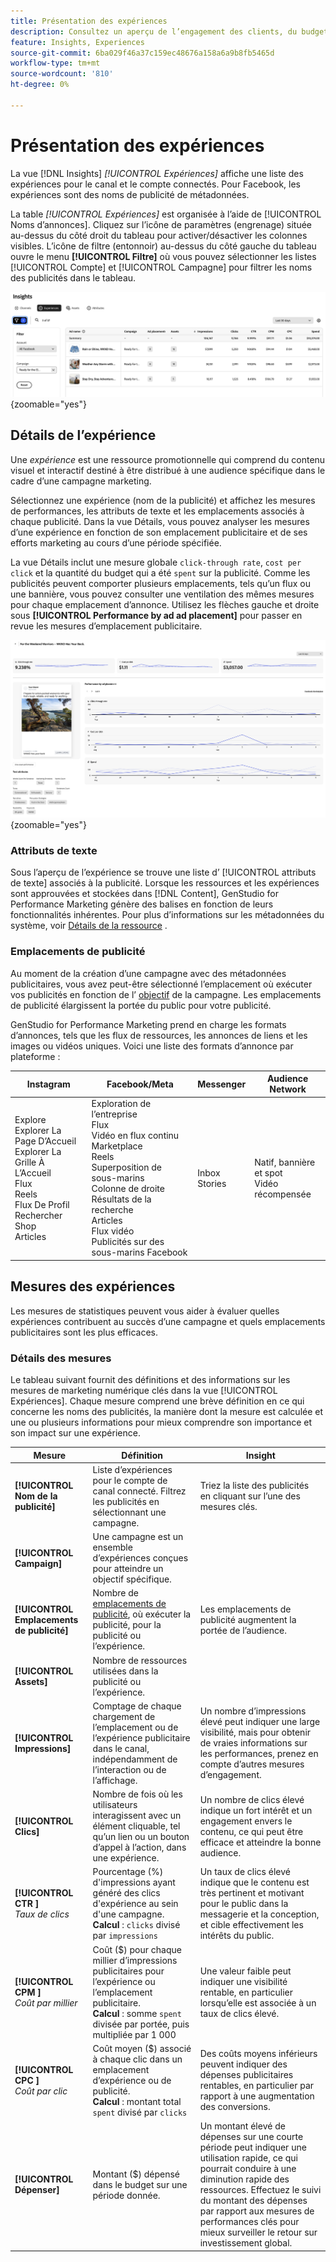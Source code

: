 ```yaml
---
title: Présentation des expériences
description: Consultez un aperçu de l’engagement des clients, du budget et des dépenses pour les expériences et les performances d’emplacement publicitaire dans Adobe GenStudio for Performance Marketing.
feature: Insights, Experiences
source-git-commit: 6ba029f46a37c159ec48676a158a6a9b8fb5465d
workflow-type: tm+mt
source-wordcount: '810'
ht-degree: 0%

---
```


# Présentation des expériences

La vue [!DNL Insights] _[!UICONTROL Expériences]_ affiche une liste des expériences pour le canal et le compte connectés. Pour Facebook, les expériences sont des noms de publicité de métadonnées.

La table _[!UICONTROL Expériences]_ est organisée à l’aide de [!UICONTROL Noms d’annonces]. Cliquez sur l’icône de paramètres (engrenage) située au-dessus du côté droit du tableau pour activer/désactiver les colonnes visibles. L’icône de filtre (entonnoir) au-dessus du côté gauche du tableau ouvre le menu **[!UICONTROL Filtre]** où vous pouvez sélectionner les listes [!UICONTROL Compte] et [!UICONTROL Campagne] pour filtrer les noms des publicités dans le tableau.

![Filtre d’expériences et table](/help/assets/insights-experiences-filter.png){zoomable="yes"}

## Détails de l’expérience

Une _expérience_ est une ressource promotionnelle qui comprend du contenu visuel et interactif destiné à être distribué à une audience spécifique dans le cadre d’une campagne marketing.

Sélectionnez une expérience (nom de la publicité) et affichez les mesures de performances, les attributs de texte et les emplacements associés à chaque publicité. Dans la vue Détails, vous pouvez analyser les mesures d’une expérience en fonction de son emplacement publicitaire et de ses efforts marketing au cours d’une période spécifiée.

La vue Détails inclut une mesure globale `click-through rate`, `cost per click` et la quantité du budget qui a été `spent` sur la publicité. Comme les publicités peuvent comporter plusieurs emplacements, tels qu’un flux ou une bannière, vous pouvez consulter une ventilation des mêmes mesures pour chaque emplacement d’annonce. Utilisez les flèches gauche et droite sous **[!UICONTROL Performance by ad ad placement]** pour passer en revue les mesures d’emplacement publicitaire.

![Détails de la publicité avec des mesures et des emplacements de publicité](/help/assets/insights-experience-details.png){zoomable="yes"}

### Attributs de texte

Sous l’aperçu de l’expérience se trouve une liste d’ [!UICONTROL attributs de texte] associés à la publicité. Lorsque les ressources et les expériences sont approuvées et stockées dans [!DNL Content], GenStudio for Performance Marketing génère des balises en fonction de leurs fonctionnalités inhérentes. Pour plus d’informations sur les métadonnées du système, voir [Détails de la ressource](../content/asset-details.md#system-metadata) .

### Emplacements de publicité

Au moment de la création d’une campagne avec des métadonnées publicitaires, vous avez peut-être sélectionné l’emplacement où exécuter vos publicités en fonction de l’ [objectif](channels.md#objectives) de la campagne. Les emplacements de publicité élargissent la portée du public pour votre publicité.

GenStudio for Performance Marketing prend en charge les formats d’annonces, tels que les flux de ressources, les annonces de liens et les images ou vidéos uniques. Voici une liste des formats d’annonce par plateforme :

| Instagram | Facebook/Meta | Messenger | Audience Network |
| ------------ | ---------------- | ------------ | ---------------- |
| Explore<br>Explorer La Page D’Accueil<br>Explorer La Grille À L’Accueil<br>Flux<br>Reels<br>Flux De Profil<br>Rechercher<br>Shop<br>Articles | Exploration de l’entreprise <br>Flux<br>Vidéo en flux continu<br>Marketplace<br>Reels<br>Superposition de sous-marins<br>Colonne de droite<br>Résultats de la recherche<br>Articles<br>Flux vidéo<br>Publicités sur des sous-marins Facebook | Inbox<br>Stories | Natif, bannière et spot<br>Vidéo récompensée |

## Mesures des expériences

Les mesures de statistiques peuvent vous aider à évaluer quelles expériences contribuent au succès d’une campagne et quels emplacements publicitaires sont les plus efficaces.

<!-- For example, -->

### Détails des mesures

Le tableau suivant fournit des définitions et des informations sur les mesures de marketing numérique clés dans la vue [!UICONTROL Expériences]. Chaque mesure comprend une brève définition en ce qui concerne les noms des publicités, la manière dont la mesure est calculée et une ou plusieurs informations pour mieux comprendre son importance et son impact sur une expérience.

| Mesure | Définition | Insight |
| ---------------------- | ----------------------------- | -------------------------------- |
| **[!UICONTROL Nom de la publicité]** | Liste d’expériences pour le compte de canal connecté. Filtrez les publicités en sélectionnant une campagne. | Triez la liste des publicités en cliquant sur l’une des mesures clés. |
| **[!UICONTROL Campaign]** | Une campagne est un ensemble d’expériences conçues pour atteindre un objectif spécifique. | |
| **[!UICONTROL Emplacements de publicité]** | Nombre de [emplacements de publicité](#ad-placements), où exécuter la publicité, pour la publicité ou l’expérience. | Les emplacements de publicité augmentent la portée de l’audience. |
| **[!UICONTROL Assets]** | Nombre de ressources utilisées dans la publicité ou l’expérience. | |
| **[!UICONTROL Impressions]** | Comptage de chaque chargement de l’emplacement ou de l’expérience publicitaire dans le canal, indépendamment de l’interaction ou de l’affichage. | Un nombre d’impressions élevé peut indiquer une large visibilité, mais pour obtenir de vraies informations sur les performances, prenez en compte d’autres mesures d’engagement. |
| **[!UICONTROL Clics]** | Nombre de fois où les utilisateurs interagissent avec un élément cliquable, tel qu’un lien ou un bouton d’appel à l’action, dans une expérience. | Un nombre de clics élevé indique un fort intérêt et un engagement envers le contenu, ce qui peut être efficace et atteindre la bonne audience. |
| **[!UICONTROL CTR ]**<br>_Taux de clics_ | Pourcentage (%) d&#39;impressions ayant généré des clics d&#39;expérience au sein d&#39;une campagne.<br>**Calcul** : `clicks` divisé par `impressions` | Un taux de clics élevé indique que le contenu est très pertinent et motivant pour le public dans la messagerie et la conception, et cible effectivement les intérêts du public. |
| **[!UICONTROL CPM ]**<br>_Coût par millier_ | Coût ($) pour chaque millier d’impressions publicitaires pour l’expérience ou l’emplacement publicitaire.<br>**Calcul** : somme `spent` divisée par portée, puis multipliée par 1 000 | Une valeur faible peut indiquer une visibilité rentable, en particulier lorsqu’elle est associée à un taux de clics élevé. |
| **[!UICONTROL CPC ]**<br>_Coût par clic_ | Coût moyen ($) associé à chaque clic dans un emplacement d’expérience ou de publicité.<br>**Calcul** : montant total `spent` divisé par `clicks` | Des coûts moyens inférieurs peuvent indiquer des dépenses publicitaires rentables, en particulier par rapport à une augmentation des conversions. |
| **[!UICONTROL Dépenser]** | Montant ($) dépensé dans le budget sur une période donnée. | Un montant élevé de dépenses sur une courte période peut indiquer une utilisation rapide, ce qui pourrait conduire à une diminution rapide des ressources. Effectuez le suivi du montant des dépenses par rapport aux mesures de performances clés pour mieux surveiller le retour sur investissement global. |
